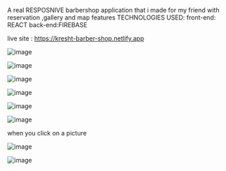 A real RESPOSNIVE barbershop application that i made for my friend with reservation ,gallery and  map features
TECHNOLOGIES USED:
front-end: REACT
back-end:FIREBASE

live site : https://kresht-barber-shop.netlify.app


![image](https://user-images.githubusercontent.com/92365477/217591859-ad126958-728a-4828-a120-6b25ccf13e60.png)

![image](https://user-images.githubusercontent.com/92365477/217592360-0540cd66-893e-472f-8900-6e277c97a6c0.png)

![image](https://user-images.githubusercontent.com/92365477/217592520-420a96b7-87e3-4a66-81fc-c4aae869f017.png)

![image](https://user-images.githubusercontent.com/92365477/217592724-988c6d85-89cc-4d96-9b52-e3e800d3bb0c.png)

![image](https://user-images.githubusercontent.com/92365477/217593200-69373450-a975-4ed3-9e41-06890b74d051.png)



![image](https://user-images.githubusercontent.com/92365477/217592930-b7bff6f3-962a-4810-8ef3-2364211dd89e.png)

when you click on a picture

![image](https://user-images.githubusercontent.com/92365477/217593058-773fcac6-5826-4bed-98c3-75d1f75bf0e0.png)



![image](https://user-images.githubusercontent.com/92365477/217592849-326880a2-1583-480b-be56-6cab5e36ce2e.png)



